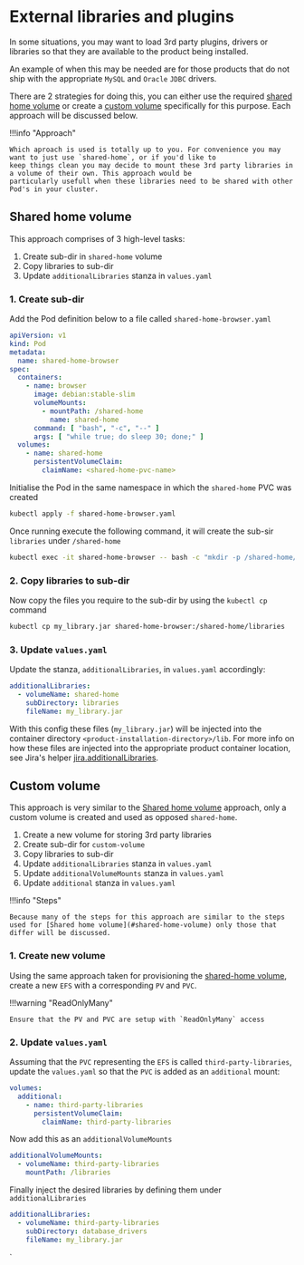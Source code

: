 # External libraries and plugins
In some situations, you may want to load 3rd party plugins, drivers or libraries so that they are available to the product 
being installed.

An example of when this may be needed are for those products that do not ship with the appropriate `MySQL` and `Oracle` 
`JDBC` drivers.

There are 2 strategies for doing this, you can either use the required [shared home volume](#shared-home-volume) or create
a [custom volume](#custom-volume) specifically for this purpose. Each approach will be discussed below.

!!!info "Approach"

    Which aproach is used is totally up to you. For convenience you may want to just use `shared-home`, or if you'd like to 
    keep things clean you may decide to mount these 3rd party libraries in a volume of their own. This approach would be 
    particularly usefull when these libraries need to be shared with other Pod's in your cluster.

## Shared home volume
This approach comprises of 3 high-level tasks:

1. Create sub-dir in `shared-home` volume
2. Copy libraries to sub-dir
3. Update `additionalLibraries` stanza in `values.yaml`

### 1. Create sub-dir
Add the Pod definition below to a file called `shared-home-browser.yaml` 

```yaml
apiVersion: v1
kind: Pod
metadata:
  name: shared-home-browser
spec:
  containers:
    - name: browser
      image: debian:stable-slim
      volumeMounts:
        - mountPath: /shared-home
          name: shared-home
      command: [ "bash", "-c", "--" ]
      args: [ "while true; do sleep 30; done;" ]
  volumes:
    - name: shared-home
      persistentVolumeClaim:
        claimName: <shared-home-pvc-name>
```
Initialise the Pod in the same namespace in which the `shared-home` PVC was created
```bash
kubectl apply -f shared-home-browser.yaml
```
Once running execute the following command, it will create the sub-sir `libraries` under `/shared-home`
```bash
kubectl exec -it shared-home-browser -- bash -c "mkdir -p /shared-home/libraries"
```

### 2. Copy libraries to sub-dir
Now copy the files you require to the sub-dir by using the `kubectl cp` command
```bash
kubectl cp my_library.jar shared-home-browser:/shared-home/libraries
```

### 3. Update `values.yaml`
Update the stanza, `additionalLibraries`, in `values.yaml` accordingly:
```yaml
additionalLibraries:
  - volumeName: shared-home
    subDirectory: libraries
    fileName: my_library.jar
```
With this config these files (`my_library.jar`) will be injected into the container directory `<product-installation-directory>/lib`. For more info on how these files are injected into the appropriate product container location, see Jira's helper [jira.additionalLibraries](https://github.com/atlassian-labs/data-center-helm-charts/blob/main/src/main/charts/jira/templates/_helpers.tpl#L180).  

## Custom volume
This approach is very similar to the [Shared home volume](#shared-home-volume) approach, only a custom volume is created and used as opposed `shared-home`. 

1. Create a new volume for storing 3rd party libraries
2. Create sub-dir for `custom-volume`
3. Copy libraries to sub-dir
4. Update `additionalLibraries` stanza in `values.yaml`
5. Update `additionalVolumeMounts` stanza in `values.yaml`
6. Update `additional` stanza in `values.yaml`

!!!info "Steps"

    Because many of the steps for this approach are similar to the steps used for [Shared home volume](#shared-home-volume) only those that differ will be discussed.

### 1. Create new volume
Using the same approach taken for provisioning the [shared-home volume](../storage/aws/SHARED_STORAGE.md), create a new `EFS` with a corresponding `PV` and `PVC`.

!!!warning "ReadOnlyMany"

    Ensure that the PV and PVC are setup with `ReadOnlyMany` access

### 2. Update `values.yaml`
Assuming that the `PVC` representing the `EFS` is called `third-party-libraries`, update the `values.yaml` so that the `PVC` is added as an `additional` mount:
```yaml
volumes:
  additional:
    - name: third-party-libraries
      persistentVolumeClaim:
        claimName: third-party-libraries
```
Now add this as an `additionalVolumeMounts`
```yaml
additionalVolumeMounts:
  - volumeName: third-party-libraries
    mountPath: /libraries
```
Finally inject the desired libraries by defining them under `additionalLibraries`
```yaml
additionalLibraries:
  - volumeName: third-party-libraries
    subDirectory: database_drivers
    fileName: my_library.jar
```
`


